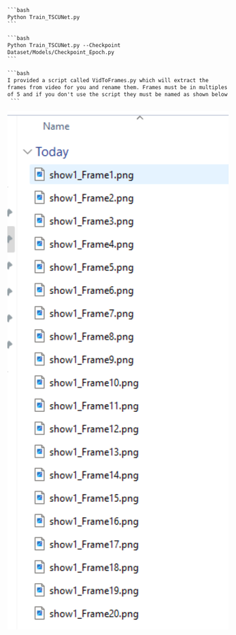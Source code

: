     ```bash
    Python Train_TSCUNet.py
    ```

    ```bash
    Python Train_TSCUNet.py --Checkpoint Dataset/Models/Checkpoint_Epoch.py
    ```

    ```bash
    I provided a script called VidToFrames.py which will extract the frames from video for you and rename them. Frames must be in multiples of 5 and if you don't use the script they must be named as shown below
     ```
<img src="figs/Dataset_Format.png" width="900px"/> 

